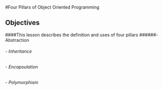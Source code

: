#Four Pillars of Object Oriented Programming

## Objectives

####This lesson describes the definition and uses of four pillars
######- Abstraction
###### - Inheritance
###### - Encapsulation
###### - Polymorphism 